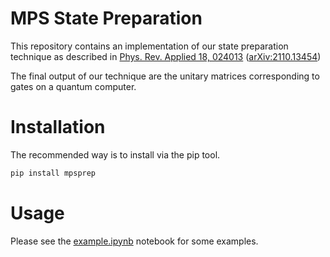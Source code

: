 # MPS State Preparation

This repository contains an implementation of our state preparation technique as described in [Phys. Rev. Applied 18, 024013](https://doi.org/10.1103/PhysRevApplied.18.024013) ([arXiv:2110.13454](https://arxiv.org/abs/2110.13454))

The final output of our technique are the unitary matrices corresponding to gates on a quantum computer.

# Installation

The recommended way is to install via the pip tool.

```bash
pip install mpsprep
```

# Usage

Please see the [example.ipynb](docs/example.ipynb) notebook for some examples.
